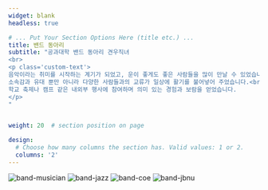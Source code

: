 ```yaml
---
widget: blank
headless: true

# ... Put Your Section Options Here (title etc.) ...
title: 밴드 동아리
subtitle: "공과대학 밴드 동아리 견우직녀
<br>
<p class='custom-text'>
음악이라는 취미를 시작하는 계기가 되었고, 운이 좋게도 좋은 사람들을 많이 만날 수 있었습니다.<br><br>
소속감과 유대 뿐만 아니라 다양한 사람들과의 교류가 일상에 활기를 불어넣어 주었습니다.<br><br>
학교 축제나 캠프 같은 내외부 행사에 참여하며 의미 있는 경험과 보람을 얻었습니다.
</p>
"


weight: 20  # section position on page

design:
  # Choose how many columns the section has. Valid values: 1 or 2.
  columns: '2'
---
```

![band-musician](images/band-musician.jpg)
![band-jazz](images/band-jazz.jpg)
![band-coe](images/band-coe.jpg)
![band-jbnu](images/band-jbnu.jpg)
